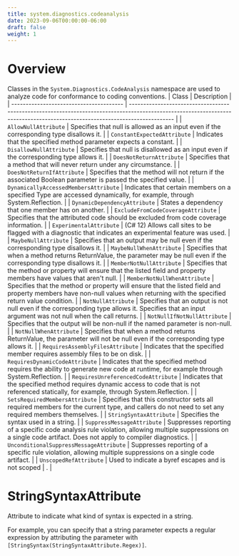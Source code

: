 ```yaml
---
title: system.diagnostics.codeanalysis
date: 2023-09-06T00:00:00-06:00
draft: false
weight: 1
---
```


# Overview
Classes in the `System.Diagnostics.CodeAnalysis` namespace are used to analyze code for conformance to coding conventions.
| Class                                   | Description                                                                                                                                                                 |
| --------------------------------------- | --------------------------------------------------------------------------------------------------------------------------------------------------------------------------- |
| `AllowNullAttribute`                    | Specifies that null is allowed as an input even if the corresponding type disallows it.                                                                                     |
| `ConstantExpectedAttribute`             | Indicates that the specified method parameter expects a constant.                                                                                                           |
| `DisallowNullAttribute`                 | Specifies that null is disallowed as an input even if the corresponding type allows it.                                                                                     |
| `DoesNotReturnAttribute`                | Specifies that a method that will never return under any circumstance.                                                                                                      |
| `DoesNotReturnIfAttribute`              | Specifies that the method will not return if the associated Boolean parameter is passed the specified value.                                                                |
| `DynamicallyAccessedMembersAttribute`   | Indicates that certain members on a specified Type are accessed dynamically, for example, through System.Reflection.                                                        |
| `DynamicDependencyAttribute`            | States a dependency that one member has on another.                                                                                                                         |
| `ExcludeFromCodeCoverageAttribute`      | Specifies that the attributed code should be excluded from code coverage information.                                                                                       |
| `ExperimentalAttribute`                 | (C# 12) Allows call sites to be flagged with a diagnostic that indicates an experimental feature was used.                                                                  |
| `MaybeNullAttribute`                    | Specifies that an output may be null even if the corresponding type disallows it.                                                                                           |
| `MaybeNullWhenAttribute`                | Specifies that when a method returns ReturnValue, the parameter may be null even if the corresponding type disallows it.                                                    |
| `MemberNotNullAttribute`                | Specifies that the method or property will ensure that the listed field and property members have values that aren't null.                                                  |
| `MemberNotNullWhenAttribute`            | Specifies that the method or property will ensure that the listed field and property members have non-null values when returning with the specified return value condition. |
| `NotNullAttribute`                      | Specifies that an output is not null even if the corresponding type allows it. Specifies that an input argument was not null when the call returns.                         |
| `NotNullIfNotNullAttribute`             | Specifies that the output will be non-null if the named parameter is non-null.                                                                                              |
| `NotNullWhenAttribute`                  | Specifies that when a method returns ReturnValue, the parameter will not be null even if the corresponding type allows it.                                                  |
| `RequiresAssemblyFilesAttribute`        | Indicates that the specified member requires assembly files to be on disk.                                                                                                  |
| `RequiresDynamicCodeAttribute`          | Indicates that the specified method requires the ability to generate new code at runtime, for example through System.Reflection.                                            |
| `RequiresUnreferencedCodeAttribute`     | Indicates that the specified method requires dynamic access to code that is not referenced statically, for example, through System.Reflection.                              |
| `SetsRequiredMembersAttribute`          | Specifies that this constructor sets all required members for the current type, and callers do not need to set any required members themselves.                             |
| `StringSyntaxAttribute`                 | Specifies the syntax used in a string.                                                                                                                                      |
| `SuppressMessageAttribute`              | Suppresses reporting of a specific code analysis rule violation, allowing multiple suppressions on a single code artifact. Does not apply to compiler diagnostics.          |
| `UnconditionalSuppressMessageAttribute` | Suppresses reporting of a specific rule violation, allowing multiple suppressions on a single code artifact.                                                                |
| `UnscopedRefAttribute`                  | Used to indicate a byref escapes and is not scoped                                                                                                                          | . |

# StringSyntaxAttribute
Attribute to indicate what kind of syntax is expected in a string.

For example, you can specify that a string parameter expects a regular expression by attributing the parameter with `[StringSyntax(StringSyntaxAttribute.Regex)]`.